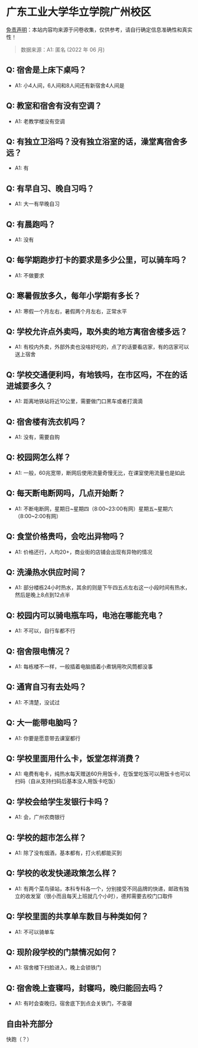 # 广东工业大学华立学院广州校区

[免责声明](https://colleges.chat/#_3)：本站内容均来源于问卷收集，仅供参考，请自行确定信息准确性和真实性！

> 数据来源：A1: 匿名 (2022 年 06 月)

## Q: 宿舍是上床下桌吗？

- A1: 小4人间，6人间和8人间还有新宿舍4人间是

## Q: 教室和宿舍有没有空调？

- A1: 老教学楼没有空调

## Q: 有独立卫浴吗？没有独立浴室的话，澡堂离宿舍多远？

- A1: 有

## Q: 有早自习、晚自习吗？

- A1: 大一有早晚自习

## Q: 有晨跑吗？

- A1: 没有

## Q: 每学期跑步打卡的要求是多少公里，可以骑车吗？

- A1: 不做要求

## Q: 寒暑假放多久，每年小学期有多长？

- A1: 寒假一个月左右，暑假两个月左右，正常水平

## Q: 学校允许点外卖吗，取外卖的地方离宿舍楼多远？

- A1: 有校内外卖，外部外卖也没啥好吃的，点了的话要看店家，有的店家可以送上宿舍

## Q: 学校交通便利吗，有地铁吗，在市区吗，不在的话进城要多久？

- A1: 距离地铁站将近10公里，需要做门口黑车或者打滴滴

## Q: 宿舍楼有洗衣机吗？

- A1: 没有，需要自购

## Q: 校园网怎么样？

- A1: 一般，60兆宽带，断网后使用流量奇慢无比，在课室使用流量也是如此

## Q: 每天断电断网吗，几点开始断？

- A1: 不断电断网，星期日\~星期四（8:00\~23:00有网）星期五\~星期六（8:00\~2:00有网）

## Q: 食堂价格贵吗，会吃出异物吗？

- A1: 价格还行，人均20+，商业街的店铺会出现有异物的情况

## Q: 洗澡热水供应时间？

- A1: 部分楼栋24小时热水，其余的则是下午四五点左右这一小段时间有热水，然后是晚上8点到12点半

## Q: 校园内可以骑电瓶车吗，电池在哪能充电？

- A1: 不可以，自行车都不行

## Q: 宿舍限电情况？

- A1: 每栋楼不一样，一般插着电脑插着小煮锅用吹风筒都没事

## Q: 通宵自习有去处吗？

- A1: 不清楚，没试过

## Q: 大一能带电脑吗？

- A1: 你要是愿意带去课室都行

## Q: 学校里面用什么卡，饭堂怎样消费？

- A1: 电费有电卡，纯热水每天赠送60升用饭卡，在饭堂吃饭可以用饭卡也可以扫码（自从支持扫码后基本没人用饭卡吃饭）

## Q: 学校会给学生发银行卡吗？

- A1: 会，广州农商银行

## Q: 学校的超市怎么样？

- A1: 除了没有烟酒，基本都有，打火机都能买到

## Q: 学校的收发快递政策怎么样？

- A1: 有两个菜鸟驿站，本科专科各一个，分别接受不同品牌的快递，邮政有独立的收发室（很小而且每天上班就几个小时），德邦需要去校门口取件

## Q: 学校里面的共享单车数目与种类如何？

- A1: 不可以骑单车

## Q: 现阶段学校的门禁情况如何？

- A1: 宿舍楼下扫脸进入，晚上会锁铁门

## Q: 宿舍晚上查寝吗，封寝吗，晚归能回去吗？

- A1: 有时会查晚归，宿舍底下到点会关铁门，不查寝

## 自由补充部分

快跑（？）
